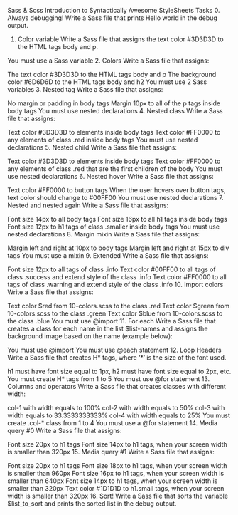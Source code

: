 Sass & Scss
Introduction to Syntactically Awesome StyleSheets
Tasks
0. Always debugging!
Write a Sass file that prints Hello world in the debug output.
1. Color variable
Write a Sass file that assigns the text color #3D3D3D to the HTML tags body and p.

You must use a Sass variable
2. Colors
Write a Sass file that assigns:

The text color #3D3D3D to the HTML tags body and p
The background color #6D6D6D to the HTML tags body and h2
You must use 2 Sass variables
3. Nested tag
Write a Sass file that assigns:

No margin or padding in body tags
Margin 10px to all of the p tags inside body tags
You must use nested declarations
4. Nested class
Write a Sass file that assigns:

Text color #3D3D3D to elements inside body tags
Text color #FF0000 to any elements of class .red inside body tags
You must use nested declarations
5. Nested child
Write a Sass file that assigns:

Text color #3D3D3D to elements inside body tags
Text color #FF0000 to any elements of class .red that are the first children of the body
You must use nested declarations
6. Nested hover
Write a Sass file that assigns:

Text color #FF0000 to button tags
When the user hovers over button tags, text color should change to #00FF00
You must use nested declarations
7. Nested and nested again
Write a Sass file that assigns:

Font size 14px to all body tags
Font size 16px to all h1 tags inside body tags
Font size 12px to h1 tags of class .smaller inside body tags
You must use nested declarations
8. Margin mixin
Write a Sass file that assigns:

Margin left and right at 10px to body tags
Margin left and right at 15px to div tags
You must use a mixin
9. Extended
Write a Sass file that assigns:

Font size 12px to all tags of class .info
Text color #00FF00 to all tags of class .success and extend style of the class .info
Text color #FF0000 to all tags of class .warning and extend style of the class .info
10. Import colors
Write a Sass file that assigns:

Text color $red from 10-colors.scss to the class .red
Text color $green from 10-colors.scss to the class .green
Text color $blue from 10-colors.scss to the class .blue
You must use @import
11. For each
Write a Sass file that creates a class for each name in the list $list-names and assigns the background image based on the name (example below):

You must use @import
You must use @each statement
12. Loop Headers
Write a Sass file that creates H* tags, where ‘*’ is the size of the font used.

h1 must have font size equal to 1px, h2 must have font size equal to 2px, etc.
You must create H* tags from 1 to 5
You must use @for statement
13. Columns and operators
Write a Sass file that creates classes with different width:

col-1 with width equals to 100%
col-2 with width equals to 50%
col-3 with width equals to 33.3333333333%
col-4 with width equals to 25%
You must create .col-* class from 1 to 4
You must use a @for statement
14. Media query #0
Write a Sass file that assigns:

Font size 20px to h1 tags
Font size 14px to h1 tags, when your screen width is smaller than 320px
15. Media query #1
Write a Sass file that assigns:

Font size 20px to h1 tags
Font size 18px to h1 tags, when your screen width is smaller than 960px
Font size 16px to h1 tags, when your screen width is smaller than 640px
Font size 14px to h1 tags, when your screen width is smaller than 320px
Text color #1D1D1D to h1.small tags, when your screen width is smaller than 320px
16. Sort!
Write a Sass file that sorts the variable $list_to_sort and prints the sorted list in the debug output.
